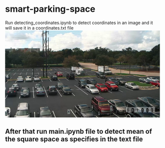 # smart-parking-space
Run detecting_coordinates.ipynb to detect coordinates in an image and it will save it in a coordinates.txt file
![](test1.png)

## After that run main.ipynb file to detect mean of the square space as specifies in the text file

